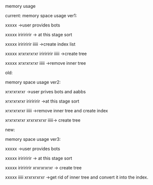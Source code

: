 
memory usage


current:
memory space usage ver1:

xxxxx ->user provides bots

xxxxx iririririr -> at this stage sort 

xxxxx iririririr iiiii ->create index list

xxxxx xrxrxrxrxr iririririr iiiii ->create tree

xxxxx xrxrxrxrxr iiiii ->remove inner tree


old:

memory space usage ver2:

xrxrxrxrxr ->user prives bots and aabbs 

xrxrxrxrxr iririririr ->at this stage sort

xrxrxrxrxr iiiii ->remove inner tree and create index

xrxrxrxrxr xrxrxrxrxr iiiii-> create tree


new:

memory space usage ver3:

xxxxx ->user provides bots

xxxxx iririririr -> at this stage sort 

xxxxx iririririr xrxrxrxrxr -> create tree

xxxxx iiiii xrxrxrxrxr ->get rid of inner tree and convert it into the index.

